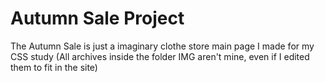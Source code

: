 # Autumn Sale Project

The Autumn Sale is just a imaginary clothe store main page I made for my CSS study
(All archives inside the folder IMG aren't mine, even if I edited them to fit in the site)
